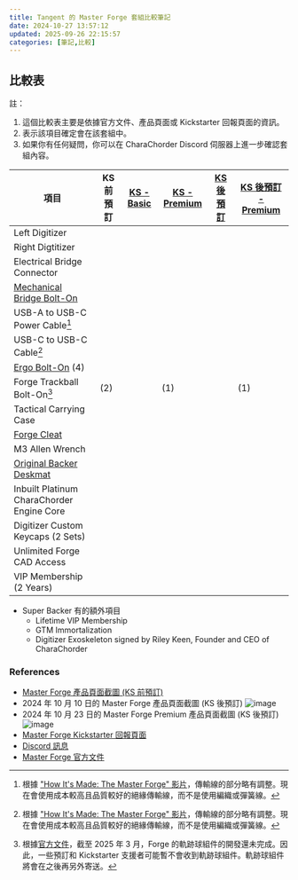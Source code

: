 ```yaml
---
title: Tangent 的 Master Forge 套組比較筆記
date: 2024-10-27 13:57:12
updated: 2025-09-26 22:15:57
categories: [筆記,比較]
---
```

## 比較表

註：

1. 這個比較表主要是依據官方文件、產品頁面或 Kickstarter 回報頁面的資訊。
2. <div class="check"></div> 表示該項目確定會在該套組中。
3. 如果你有任何疑問，你可以在 CharaChorder Discord 伺服器上進一步確認套組內容。

|項目|KS 前預訂|[KS - Basic](https://www.kickstarter.com/projects/charachorder/the-master-forge-a-keyboard-built-for-you/rewards#reward-UmV3YXJkLVVtVjNZWEprTFRFd01URXlNRFV5)|[KS - Premium](https://www.kickstarter.com/projects/charachorder/the-master-forge-a-keyboard-built-for-you/rewards#reward-UmV3YXJkLVVtVjNZWEprTFRFd01ETTVNelEx)|[KS 後預訂](https://forgekeyboard.com/products/master-forge)|[KS 後預訂 - Premium](https://forgekeyboard.com/collections/loadouts/products/master-forge-premium)|
|-|-|-|-|-|-|
|Left Digitizer|<div class="check"></div>|<div class="check"></div>|<div class="check"></div>|<div class="check"></div>|<div class="check"></div>|
|Right Digtitizer|<div class="check"></div>|<div class="check"></div>|<div class="check"></div>|<div class="check"></div>|<div class="check"></div>|
|Electrical Bridge Connector|<div class="check"></div>|<div class="check"></div>|<div class="check"></div>|<div class="check"></div>|<div class="check"></div>|
|[Mechanical Bridge Bolt-On](https://forgekeyboard.com/collections/bolt-ons%E2%84%A2/products/mechanical-bridge)|<div class="check"></div>|<div class="check"></div>|<div class="check"></div>|<div class="check"></div>|<div class="check"></div>|
|USB-A to USB-C Power Cable[^cable]|<div class="check"></div>|<div class="check"></div>|<div class="check"></div>|<div class="check"></div>|<div class="check"></div>|
|USB-C to USB-C Cable[^cable]|<div class="check"></div>||<div class="check"></div>||<div class="check"></div>|
|[Ergo Bolt-On](https://forgekeyboard.com/collections/bolt-ons%E2%84%A2/products/ergo-bolt-on%E2%84%A2) (4)|<div class="check"></div>||<div class="check"></div>||<div class="check"></div>|
|Forge Trackball Bolt-On[^trackball]|<div class="check"></div> (2)||<div class="check"></div> (1)||<div class="check"></div>(1)|
|Tactical Carrying Case|<div class="check"></div>|<div class="check"></div>|<div class="check"></div>|<div class="check"></div>|<div class="check"></div>|
|[Forge Cleat](https://forgekeyboard.com/collections/add-ons/products/forge-cleat)|<div class="check"></div>||<div class="check"></div>||<div class="check"></div>|
|M3 Allen Wrench|<div class="check"></div>|<div class="check"></div>|<div class="check"></div>|<div class="check"></div>|<div class="check"></div>|
|[Original Backer Deskmat](https://forgekeyboard.com/collections/add-ons/products/desk-mat)|<div class="check"></div>||<div class="check"></div>||<div class="check"></div>|
|Inbuilt Platinum CharaChorder Engine Core|<div class="check"></div>|<div class="check"></div>|<div class="check"></div>|<div class="check"></div>|<div class="check"></div>|
|Digitizer Custom Keycaps (2 Sets)|<div class="check"></div>|<div class="check"></div>|<div class="check"></div>|<div class="check"></div>|<div class="check"></div>|
|Unlimited Forge CAD Access|<div class="check"></div>|<div class="check"></div>|<div class="check"></div>|<div class="check"></div>|<div class="check"></div>|
|VIP Membership (2 Years)|<div class="check"></div>||<div class="check"></div>||

* Super Backer 有的額外項目
  * Lifetime VIP Membership
  * GTM Immortalization
  * Digitizer Exoskeleton signed by Riley Keen, Founder and CEO of CharaChorder

### References

- [Master Forge 產品頁面截圖 (KS 前預訂)](https://discord.com/channels/861730583092658206/1176366370678653010/1278000103965200384)
- 2024 年 10 月 10 日的 Master Forge 產品頁面截圖 (KS 後預訂)
![image](https://hackmd.io/_uploads/r1gfT9Vry1l.png)
- 2024 年 10 月 23 日的 Master Forge Premium 產品頁面截圖 (KS 後預訂)
![image](https://hackmd.io/_uploads/B103PELe1x.png)
- [Master Forge Kickstarter 回報頁面](https://www.kickstarter.com/projects/charachorder/the-master-forge-a-keyboard-built-for-you/rewards)
- [Discord 訊息](https://discord.com/channels/861730583092658206/1282698538144497755/1282699704416735272)
- [Master Forge 官方文件](https://docs.charachorder.com/Master%20Forge.html#master-forge-configurations)

[^cable]: 根據 ["How It's Made: The Master Forge" 影片](https://youtu.be/7wb-JlZ2qP0?feature=shared&t=1988)，傳輸線的部分略有調整。現在會使用成本較高且品質較好的絕緣傳輸線，而不是使用編織或彈簧線。
[^trackball]: 根據[官方文件](https://docs.charachorder.com/Master%20Forge.html#forge-website-pre-orders)，截至 2025 年 3 月，Forge 的軌跡球組件的開發還未完成。因此，一些預訂和 Kickstarter 支援者可能暫不會收到軌跡球組件。軌跡球組件將會在之後再另外寄送。
